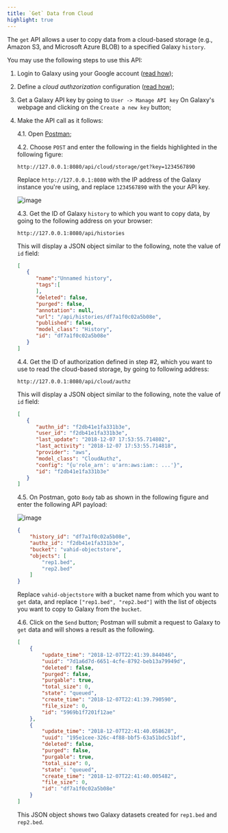 ```yaml
---
title: `Get` Data from Cloud
highlight: true
---
```


The `get` API allows a user to copy data from a cloud-based storage (e.g., Amazon S3, and Microsoft Azure BLOB)
to a specified Galaxy `history`. 

You may use the following steps to use this API:

1. Login to Galaxy using your Google account ([read how](/src/authnz/config/oidc/index.md));
2. Define a _cloud authzorization_ configuration ([read how](/src/authnz/cloud/index.md));
3. Get a Galaxy API key by going to `User -> Manage API key` On Galaxy's webpage and clicking on the 
`Create a new key` button;
4. Make the API call as it follows:

    4.1. Open [Postman](https://www.getpostman.com);
    
    4.2. Choose `POST` and enter the following in the fields highlighted in the following figure:
    
    ```
    http://127.0.0.1:8080/api/cloud/storage/get?key=1234567890
    ```
        
    Replace `http://127.0.0.1:8080` with the IP address of the Galaxy instance you're using, and
    replace `1234567890` with the your API key.
        
    ![image](/src/cloud/storage/get_01.png)
    
    4.3. Get the ID of Galaxy `history` to which you want to copy data, by going to the following
    address on your browser:
    
    ```
    http://127.0.0.1:8080/api/histories
    ```
        
    This will display a JSON object similar to the following, note the value of `id` field:
    
    ```json
    [
       {
          "name":"Unnamed history",
          "tags":[
          ],
          "deleted": false,
          "purged": false,
          "annotation": null,
          "url": "/api/histories/df7a1f0c02a5b08e",
          "published": false,
          "model_class": "History",
          "id": "df7a1f0c02a5b08e"
       }
    ]
    ```
        
    4.4. Get the ID of authorization defined in step #2, which you want to use to read the 
    cloud-based storage, by going to following address: 
    
    ```
    http://127.0.0.1:8080/api/cloud/authz
    ```
        
    This will display a JSON object similar to the following, note the value of `id` field:
    
    ```json
    [
       {
          "authn_id": "f2db41e1fa331b3e",
          "user_id": "f2db41e1fa331b3e",
          "last_update": "2018-12-07 17:53:55.714802",
          "last_activity": "2018-12-07 17:53:55.714818",
          "provider": "aws",
          "model_class": "CloudAuthz",
          "config": "{u'role_arn': u'arn:aws:iam:: ...'}",
          "id": "f2db41e1fa331b3e"
       }
    ]
    ```
        
    4.5. On Postman, goto `Body` tab as shown in the following figure and enter the 
    following API payload:
    
    ![image](/src/cloud/storage/get_02.png)

    ```json
    {
        "history_id": "df7a1f0c02a5b08e",
        "authz_id": "f2db41e1fa331b3e",
        "bucket": "vahid-objectstore",
        "objects": [
            "rep1.bed",
            "rep2.bed"
        ]
    }
    ```
    
    Replace `vahid-objectstore` with a bucket name from which you want to `get` data,
    and replace `["rep1.bed", "rep2.bed"]` with the list of objects you want to
    copy to Galaxy from the `bucket`.
    
    4.6. Click on the `Send` button; Postman will submit a request to Galaxy to `get` data
    and will shows a result as the following. 
    
    ```json
    [
        {
            "update_time": "2018-12-07T22:41:39.844046",
            "uuid": "7d1a6d7d-6651-4cfe-8792-beb13a79949d",
            "deleted": false,
            "purged": false,
            "purgable": true,
            "total_size": 0,
            "state": "queued",
            "create_time": "2018-12-07T22:41:39.790590",
            "file_size": 0,
            "id": "5969b1f7201f12ae"
        },
        {
            "update_time": "2018-12-07T22:41:40.058628",
            "uuid": "195e1cee-326c-4f88-bbf5-63a51bdc51bf",
            "deleted": false,
            "purged": false,
            "purgable": true,
            "total_size": 0,
            "state": "queued",
            "create_time": "2018-12-07T22:41:40.005482",
            "file_size": 0,
            "id": "df7a1f0c02a5b08e"
        }
    ]
    ```
    
    This JSON object shows two Galaxy datasets created for `rep1.bed` and `rep2.bed`. 
